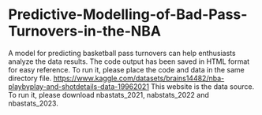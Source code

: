 # Predictive-Modelling-of-Bad-Pass-Turnovers-in-the-NBA
A model for predicting basketball pass turnovers can help enthusiasts analyze the data results.
The code output has been saved in HTML format for easy reference. To run it, please place the code and data in the same directory file. 
https://www.kaggle.com/datasets/brains14482/nba-playbyplay-and-shotdetails-data-19962021 This website is the data source. To run it, please download nbastats_2021, nabstats_2022 and nbastats_2023.